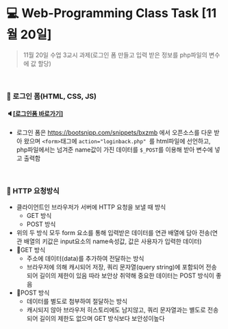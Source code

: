 # :computer: Web-Programming Class Task [11월 20일]
> 11월 20일 수업 3교시 과제(로그인 폼 만들고 입력 받은 정보를 php파일의 변수에 값 할당)

<br>

### :pushpin: 로그인 폼(HTML, CSS, JS) 
#### :speaker:<a href="http://zetgi7dk5359.dothome.co.kr/12th_week/LoginForm/login.html">[로그인폼 바로가기]</a>
* 로그인 폼은 https://bootsnipp.com/snippets/bxzmb 에서 오픈소스를 다운 받아 왔으며 
```<form>```태그에 ```action="loginback.php" ```를 html파일에 선언하고,
php파일에서는 넘겨준 name값이 가진 데이터를 ```$_POST```를 이용해 받아 변수에 넣고 출력함   

<br>

### :green_book: HTTP 요청방식
* 클라이언트인 브라우저가 서버에 HTTP 요청을 보낼 때 방식
  * GET 방식
  * POST 방식
* 위의 두 방식 모두 form 요소를 통해 입력받은 데이터를 연관 배열에 담아 전송(연관 배열의 키값은 input요소의 name속성값, 값은 사용자가 입력한 데이터)
* :blue_book:GET 방식
  * 주소에 데이터(data)를 추가하여 전달하는 방식
  * 브라우저에 의해 캐시되어 저장, 쿼리 문자열(query string)에 포함되어 전송되어 길이의 제한이 있음 따라 보안상 취약해 중요한 데이터는 POST 방식이 좋음
* :orange_book:POST 방식
  * 데이터를 별도로 첨부하여 절달하는 방식
  * 캐시되지 않아 브라우저 히스토리에도 남지않고, 쿼리 문자열과는 별도로 전송되어 길이의 제한도 없으며 GET 방식보다 보안성이높다